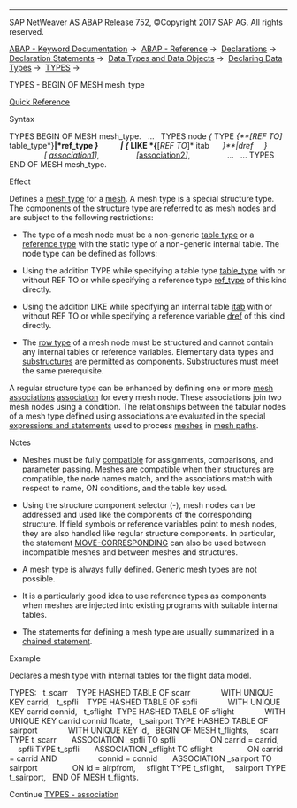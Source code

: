   

* * *

SAP NetWeaver AS ABAP Release 752, ©Copyright 2017 SAP AG. All rights reserved.

[ABAP - Keyword Documentation](javascript:call_link\('abenabap.htm'\)) →  [ABAP - Reference](javascript:call_link\('abenabap_reference.htm'\)) →  [Declarations](javascript:call_link\('abendeclarations.htm'\)) →  [Declaration Statements](javascript:call_link\('abenabap_declarations.htm'\)) →  [Data Types and Data Objects](javascript:call_link\('abentypes_and_objects.htm'\)) →  [Declaring Data Types](javascript:call_link\('abentypes_statements.htm'\)) →  [TYPES](javascript:call_link\('abaptypes.htm'\)) → 

TYPES - BEGIN OF MESH mesh\_type

[Quick Reference](javascript:call_link\('abaptypes_begin_of_mesh_shortref.htm'\))

Syntax

TYPES BEGIN OF MESH mesh\_type.
  ...
  TYPES node *{* TYPE *{**\[*REF TO*\]* table\_type*}**|*ref\_type *}*
           *|* *{* LIKE *{**\[*REF TO*\]* itab      *}**|*dref     *}*
                *\[* [association1](javascript:call_link\('abaptypes_mesh_association.htm'\))*\]*,
                *\[*[association2](javascript:call_link\('abaptypes_mesh_association.htm'\))*\]*,
                ...
  ...
TYPES END OF MESH mesh\_type.

Effect

Defines a [mesh type](javascript:call_link\('abenmesh_type_glosry.htm'\) "Glossary Entry") for a [mesh](javascript:call_link\('abenabap_meshes.htm'\)). A mesh type is a special structure type. The components of the structure type are referred to as mesh nodes and are subject to the following restrictions:

-   The type of a mesh node must be a non-generic [table type](javascript:call_link\('abentable_type_glosry.htm'\) "Glossary Entry") or a [reference type](javascript:call_link\('abenreference_type_glosry.htm'\) "Glossary Entry") with the static type of a non-generic internal table. The node type can be defined as follows:
    

-   Using the addition TYPE while specifying a table type [table\_type](javascript:call_link\('abaptypes_itab.htm'\)) with or without REF TO or while specifying a reference type [ref\_type](javascript:call_link\('abaptypes_references.htm'\)) of this kind directly.

-   Using the addition LIKE while specifying an internal table [itab](javascript:call_link\('abapdata_itab.htm'\)) with or without REF TO or while specifying a reference variable [dref](javascript:call_link\('abapdata_references.htm'\)) of this kind directly.

-   The [row type](javascript:call_link\('abenrow_type_glosry.htm'\) "Glossary Entry") of a mesh node must be structured and cannot contain any internal tables or reference variables. Elementary data types and [substructures](javascript:call_link\('abensubstructure_glosry.htm'\) "Glossary Entry") are permitted as components. Substructures must meet the same prerequisite.
    

A regular structure type can be enhanced by defining one or more [mesh associations](javascript:call_link\('abenmesh_association_glosry.htm'\) "Glossary Entry") [association](javascript:call_link\('abaptypes_mesh_association.htm'\)) for every mesh node. These associations join two mesh nodes using a condition. The relationships between the tabular nodes of a mesh type defined using associations are evaluated in the special [expressions and statements](javascript:call_link\('abenmesh_path_usage.htm'\)) used to process [meshes](javascript:call_link\('abenabap_meshes.htm'\)) in [mesh paths](javascript:call_link\('abenmesh_pathes.htm'\)).

Notes

-   Meshes must be fully [compatible](javascript:call_link\('abencompatibility.htm'\)) for assignments, comparisons, and parameter passing. Meshes are compatible when their structures are compatible, the node names match, and the associations match with respect to name, ON conditions, and the table key used.
    
-   Using the structure component selector (\-), mesh nodes can be addressed and used like the components of the corresponding structure. If field symbols or reference variables point to mesh nodes, they are also handled like regular structure components. In particular, the statement [MOVE-CORRESPONDING](javascript:call_link\('abapmove-corresponding.htm'\)) can also be used between incompatible meshes and between meshes and structures.
    
-   A mesh type is always fully defined. Generic mesh types are not possible.
    
-   It is a particularly good idea to use reference types as components when meshes are injected into existing programs with suitable internal tables.
    
-   The statements for defining a mesh type are usually summarized in a [chained statement](javascript:call_link\('abenchained_statement_glosry.htm'\) "Glossary Entry").
    

Example

Declares a mesh type with internal tables for the flight data model.

TYPES:
  t\_scarr    TYPE HASHED TABLE OF scarr
             WITH UNIQUE KEY carrid,
  t\_spfli    TYPE HASHED TABLE OF spfli
             WITH UNIQUE KEY carrid connid,
  t\_sflight  TYPE HASHED TABLE OF sflight
             WITH UNIQUE KEY carrid connid fldate,
  t\_sairport TYPE HASHED TABLE OF sairport
             WITH UNIQUE KEY id,
  BEGIN OF MESH t\_flights,
    scarr TYPE t\_scarr
      ASSOCIATION \_spfli TO spfli
               ON carrid = carrid,
    spfli TYPE t\_spfli
      ASSOCIATION \_sflight TO sflight
               ON carrid = carrid AND
                  connid = connid
      ASSOCIATION \_sairport TO sairport
               ON id = airpfrom,
    sflight TYPE t\_sflight,
    sairport TYPE t\_sairport,
  END OF MESH t\_flights.

Continue
[TYPES - association](javascript:call_link\('abaptypes_mesh_association.htm'\))